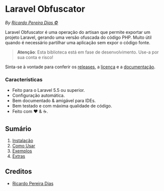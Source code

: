 # Laravel Obfuscator

*By [Ricardo Pereira Dias &copy;](https://github.com/rpdesignerfly)*

Laravel Obfuscator é uma operação do artisan que permite exportar um projeto Laravel, gerando uma versão ofuscada do código PHP. Muito útil quando é necessário partilhar uma aplicação sem expor o código fonte.

> **Atenção**:
> Esta biblioteca está em fase de desenvolvimento. Use-a por sua conta e risco!

Sinta-se à vontade para conferir os [releases](https://github.com/rpdesignerfly/laravel-obfuscator), a [licença](license.md) e a [documentação](docs/00-Home.md).

### Características

  * Feito para o Laravel 5.5 ou superior.
  * Configuração automática.
  * Bem documentado &amp; amigável para IDEs.
  * Bem testado e com máxima qualidade de código.
  * Feito com :heart: &amp; :coffee:.

## Sumário

  1. [Instalação](docs/01-Installation.md)
  2. [Como Usar](docs/02-Usage.md)
  3. [Exemplos](docs/03-Examples.md)
  4. [Extras](docs/04-Extras.md)
  

## Creditos

- [Ricardo Pereira Dias](https://github.com/rpdesignerfly)
